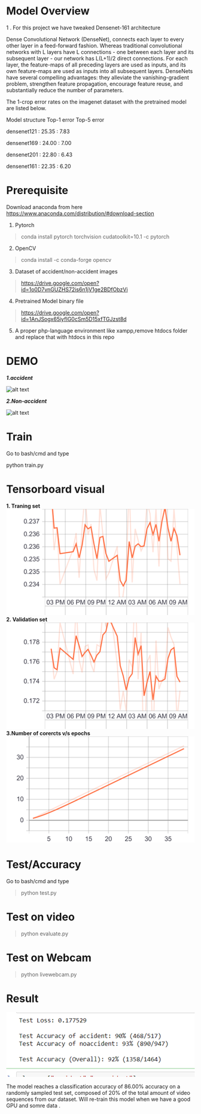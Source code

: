 # Model Overview
1 . For this project we have tweaked Densenet-161 architecture

Dense Convolutional Network (DenseNet), connects each layer to every other layer in a feed-forward fashion. Whereas traditional convolutional networks with L layers have L connections - one between each layer and its subsequent layer - our network has L(L+1)/2 direct connections. For each layer, the feature-maps of all preceding layers are used as inputs, and its own feature-maps are used as inputs into all subsequent layers. DenseNets have several compelling advantages: they alleviate the vanishing-gradient problem, strengthen feature propagation, encourage feature reuse, and substantially reduce the number of parameters.

The 1-crop error rates on the imagenet dataset with the pretrained model are listed below.

Model structure    Top-1 error    Top-5 error

densenet121  :  25.35   : 7.83

densenet169  :  24.00   : 7.00

densenet201  :  22.80   : 6.43

densenet161  :  22.35   : 6.20

# Prerequisite 

Download anaconda from here https://www.anaconda.com/distribution/#download-section

1. Pytorch 

> conda install pytorch torchvision cudatoolkit=10.1 -c pytorch


2. OpenCV 

> conda install -c conda-forge opencv

3. Dataset of accident/non-accident images 

>  https://drive.google.com/open?id=1o0D7vnGUZHS72is6n1jV1ge2BDfObzVi

4. Pretrained Model binary file

>  https://drive.google.com/open?id=1AnJSogx65iyfIG0cSm5D15xfTGJzst8d


5.  A proper php-language environment like xampp,remove htdocs folder and replace that with htdocs in this repo



# DEMO

***1.accident***

![alt text](https://raw.githubusercontent.com/mad-skull/accident-detection/master/assets/5.gif)

***2.Non-accident***

![alt text](https://raw.githubusercontent.com/mad-skull/accident-detection/master/assets/6.gif)


# Train 

Go to bash/cmd and type

python train.py

# Tensorboard visual 
**1. Traning set 
![alt text](https://raw.githubusercontent.com/mad-skull/accident-detection/master/assets/4.png)
2. Validation set**
![alt text](https://raw.githubusercontent.com/mad-skull/accident-detection/master/assets/2.png)
**3.Number of corercts v/s epochs**
![alt text](https://raw.githubusercontent.com/mad-skull/accident-detection/master/assets/3.png)
# Test/Accuracy

Go to bash/cmd and type

> python test.py

# Test on video

> python evaluate.py

# Test on Webcam

> python livewebcam.py
# Result

![alt text](https://raw.githubusercontent.com/mad-skull/accident-detection/master/assets/1.png)

The model reaches a classification accuracy of 86.00% accuracy on a randomly sampled test set, composed of 20% of the total amount of video sequences from our dataset. Will re-train this model when we have a good GPU and somre data .

